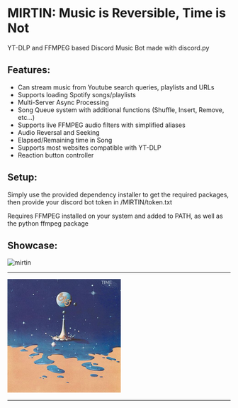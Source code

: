 <a name=top></a>
# MIRTIN: Music is Reversible, Time is Not
YT-DLP and FFMPEG based Discord Music Bot made with discord.py

## Features:
* Can stream music from Youtube search queries, playlists and URLs
* Supports loading Spotify songs/playlists
* Multi-Server Async Processing
* Song Queue system with additional functions (Shuffle, Insert, Remove, etc...)
* Supports live FFMPEG audio filters with simplified aliases
* Audio Reversal and Seeking
* Elapsed/Remaining time in Song
* Supports most websites compatible with YT-DLP
* Reaction button controller


	
## Setup:
Simply use the provided dependency installer to get the required packages, then provide your discord bot token in /MIRTIN/token.txt

Requires FFMPEG installed on your system and added to PATH, as well as the python ffmpeg package

## Showcase:
![mirtin](https://user-images.githubusercontent.com/31860133/196289073-967a9df9-0cf4-4ec5-b796-7542893f76a9.png)

---
![icon](img/elo_time.png?raw=true "MIRTIN")

---

